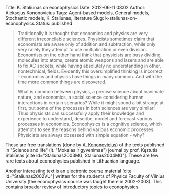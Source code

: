 Title: K. Staliunas on econophysics
Date: 2012-06-11 08:02
Author: Aleksejus Kononovicius
Tags: Agent-based models, General models, Stochastic models, K. Staliunas, literature
Slug: k-staliunas-on-econophysics
Status: published

> Traditionally it is thought that economics and physics are very
> different irreconcilable sciences. Physicists sometimes claim that
> economists are aware only of addition and subtraction, while only very
> rarely they attempt to use multiplication or even division. Economists
> on the other hand think that physicists are busy dividing molecules
> into atoms, create atomic weapons and lasers and are able to fix AC
> sockets, while having absolutely no understanding in other,
> nontechnical, fields. Evidently this oversimplified thinking is
> incorrect - economics and physics have things in many common. And with
> the time more common things are discovered.
>
> What is common between physics, a precise science about inanimate
> nature, and economics, a social science considering human interactions
> in certain scenarios? While it might sound a bit strange at first, but
> some of the processes in both sciences are very similar! Thus
> physicists can successfully apply their knowledge and experience to
> understand, describe, model and forecast various processes in
> economics. Econophysics is a cognitive science, which attempts to see
> the reasons behind various economic processes. Physicists are always
> obsessed with simple equation - why?

These are free translations (done by [A.
Kononovicius](http://kononovicius.lt/en/))
of the texts published in "Science and life" (lt. "Mokslas ir
gyvenimas") journal by prof. Kęstutis Staliūnas \[cite
id="Staliunas2003MG, Staliunas2004MG"\]. These are few rare texts about
econophysics published in Lithuanian language.

Another interesting text is an electronic course material \[cite
id="Staliunas2002VU"\] written for the students of Physics Faculty of
Vilnius University (the econophysics course was taught there in
2002-2003). This contains broader review of introductory topics to
econophysics.
